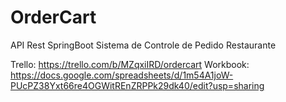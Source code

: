 # OrderCart
API Rest SpringBoot Sistema de Controle de Pedido Restaurante

Trello: https://trello.com/b/MZqxiIRD/ordercart
Workbook: https://docs.google.com/spreadsheets/d/1m54A1joW-PUcPZ38Yxt66re4OGWitREnZRPPk29dk40/edit?usp=sharing
